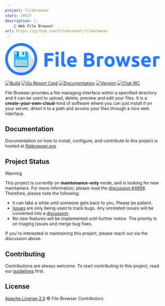 ```yaml
---
project: filebrowser
stars: 30527
description: |-
    📂 Web File Browser
url: https://github.com/filebrowser/filebrowser
---
```


<p align="center">
  <img src="https://raw.githubusercontent.com/filebrowser/logo/master/banner.png" width="550"/>
</p>

[![Build](https://github.com/filebrowser/filebrowser/actions/workflows/main.yaml/badge.svg)](https://github.com/filebrowser/filebrowser/actions/workflows/main.yaml)
[![Go Report Card](https://goreportcard.com/badge/github.com/filebrowser/filebrowser)](https://goreportcard.com/report/github.com/filebrowser/filebrowser)
[![Documentation](https://img.shields.io/badge/godoc-reference-blue.svg)](http://godoc.org/github.com/filebrowser/filebrowser)
[![Version](https://img.shields.io/github/release/filebrowser/filebrowser.svg)](https://github.com/filebrowser/filebrowser/releases/latest)
[![Chat IRC](https://img.shields.io/badge/freenode-%23filebrowser-blue.svg)](http://webchat.freenode.net/?channels=%23filebrowser)

File Browser provides a file managing interface within a specified directory and it can be used to upload, delete, preview and edit your files. It is a **create-your-own-cloud**-kind of software where you can just install it on your server, direct it to a path and access your files through a nice web interface.

## Documentation

Documentation on how to install, configure, and contribute to this project is hosted at [filebrowser.org](https://filebrowser.org).

## Project Status

> [!WARNING]
>
> This project is currently on **maintenance-only** mode, and is looking for new maintainers. For more information, please read the [discussion #4906](https://github.com/filebrowser/filebrowser/discussions/4906). Therefore, please note the following:
>
> - It can take a while until someone gets back to you. Please be patient.
> - [Issues][issues] are only being used to track bugs. Any unrelated issues will be converted into a [discussion][discussions].
> - No new features will be implemented until further notice. The priority is on triaging issues and merge bug fixes.
> 
> If you're interested in maintaining this project, please reach out via the discussion above.

[issues]: https://github.com/filebrowser/filebrowser/issues
[discussions]: https://github.com/filebrowser/filebrowser/discussions

## Contributing

Contributions are always welcome. To start contributing to this project, read our [guidelines](CONTRIBUTING.md) first.

## License

[Apache License 2.0](LICENSE) © File Browser Contributors

